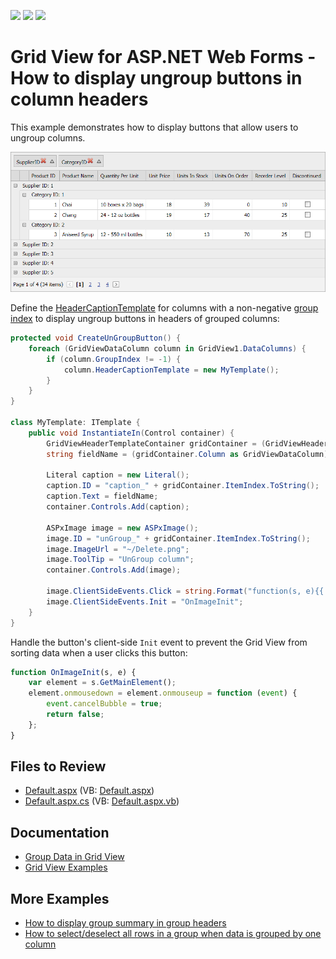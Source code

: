 <!-- default badges list -->
![](https://img.shields.io/endpoint?url=https://codecentral.devexpress.com/api/v1/VersionRange/128533579/13.2.7%2B)
[![](https://img.shields.io/badge/Open_in_DevExpress_Support_Center-FF7200?style=flat-square&logo=DevExpress&logoColor=white)](https://supportcenter.devexpress.com/ticket/details/E5149)
[![](https://img.shields.io/badge/📖_How_to_use_DevExpress_Examples-e9f6fc?style=flat-square)](https://docs.devexpress.com/GeneralInformation/403183)
<!-- default badges end -->
# Grid View for ASP.NET Web Forms - How to display ungroup buttons in column headers
This example demonstrates how to display buttons that allow users to ungroup columns.

![Display Ungroup Buttons](result.png)

Define the [HeaderCaptionTemplate](https://docs.devexpress.com/AspNet/DevExpress.Web.GridViewColumn.HeaderCaptionTemplate) for columns with a non-negative [group index](https://docs.devexpress.com/AspNet/DevExpress.Web.GridViewDataColumn.GroupIndex) to display ungroup buttons in headers of grouped columns:

```cs
protected void CreateUnGroupButton() { 
    foreach (GridViewDataColumn column in GridView1.DataColumns) {
        if (column.GroupIndex != -1) {
            column.HeaderCaptionTemplate = new MyTemplate();
        }
    } 
}

class MyTemplate: ITemplate {
    public void InstantiateIn(Control container) {
        GridViewHeaderTemplateContainer gridContainer = (GridViewHeaderTemplateContainer)container;
        string fieldName = (gridContainer.Column as GridViewDataColumn).FieldName;

        Literal caption = new Literal();
        caption.ID = "caption_" + gridContainer.ItemIndex.ToString();
        caption.Text = fieldName;
        container.Controls.Add(caption);

        ASPxImage image = new ASPxImage();
        image.ID = "unGroup_" + gridContainer.ItemIndex.ToString();
        image.ImageUrl = "~/Delete.png";
        image.ToolTip = "UnGroup column";
        container.Controls.Add(image);

        image.ClientSideEvents.Click = string.Format("function(s, e){{ gridView.UnGroup ('{0}'); }}", fieldName);
        image.ClientSideEvents.Init = "OnImageInit";
    }
}
```

Handle the button's client-side `Init` event to prevent the Grid View from sorting data when a user clicks this button:

```js
function OnImageInit(s, e) {
    var element = s.GetMainElement();
    element.onmousedown = element.onmouseup = function (event) {
        event.cancelBubble = true;
        return false;
    };
}
```

## Files to Review

* [Default.aspx](./CS/WebSite/Default.aspx) (VB: [Default.aspx](./VB/WebSite/Default.aspx))
* [Default.aspx.cs](./CS/WebSite/Default.aspx.cs) (VB: [Default.aspx.vb](./VB/WebSite/Default.aspx.vb))

## Documentation

- [Group Data in Grid View](https://docs.devexpress.com/AspNet/3715/components/grid-view/concepts/group-data)
- [Grid View Examples](https://docs.devexpress.com/AspNet/3768/components/grid-view/examples)

## More Examples

- [How to display group summary in group headers](https://github.com/DevExpress-Examples/asp-net-web-forms-grid-display-group-summary-in-group-headers)
- [How to select/deselect all rows in a group when data is grouped by one column](https://github.com/DevExpress-Examples/asp-net-web-forms-gridview-select-deselect-all-rows-in-a-group)

